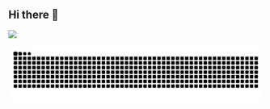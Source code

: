 ## Hi there 👋

<a href="https://www.linkedin.com/in/tainarasantos3 " target="_blank"><img src="https://img.shields.io/badge/-LinkedIn-%230077B5?style=for-the-badge&logo=linkedin&logoColor=white" target="_blank"></a>

<picture>
  <source media="(prefers-color-scheme: dark)" srcset="https://raw.githubusercontent.com/Tainara03/Tainara03/output/github-contribution-grid-snake-dark.svg">
  <source media="(prefers-color-scheme: light)" srcset="https://raw.githubusercontent.com/Tainara03/Tainara03/output/github-contribution-grid-snake.svg">
  <img alt="github contribution grid snake animation" src="https://raw.githubusercontent.com/Tainara03/Tainara03/output/github-contribution-grid-snake.svg">
</picture>